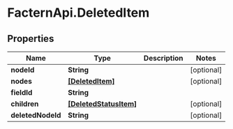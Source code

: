 # FacternApi.DeletedItem

## Properties
Name | Type | Description | Notes
------------ | ------------- | ------------- | -------------
**nodeId** | **String** |  | [optional] 
**nodes** | [**[DeletedItem]**](DeletedItem.md) |  | [optional] 
**fieldId** | **String** |  | 
**children** | [**[DeletedStatusItem]**](DeletedStatusItem.md) |  | [optional] 
**deletedNodeId** | **String** |  | [optional] 


